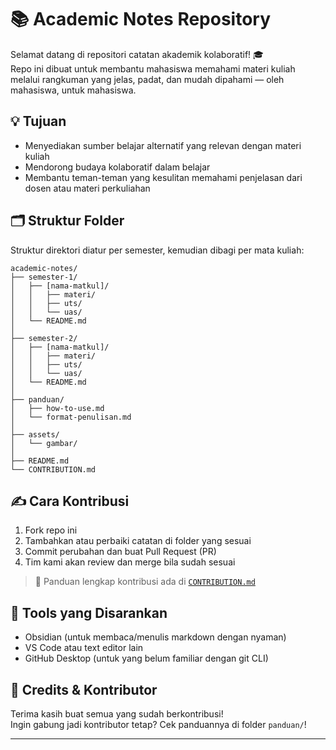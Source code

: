 # 📚 Academic Notes Repository

Selamat datang di repositori catatan akademik kolaboratif! 🎓  
Repo ini dibuat untuk membantu mahasiswa memahami materi kuliah melalui rangkuman yang jelas, padat, dan mudah dipahami — oleh mahasiswa, untuk mahasiswa.

## 💡 Tujuan
- Menyediakan sumber belajar alternatif yang relevan dengan materi kuliah
- Mendorong budaya kolaboratif dalam belajar
- Membantu teman-teman yang kesulitan memahami penjelasan dari dosen atau materi perkuliahan

## 🗂️ Struktur Folder

Struktur direktori diatur per semester, kemudian dibagi per mata kuliah:

```
academic-notes/
├── semester-1/
│   ├── [nama-matkul]/
│   │   ├── materi/
│   │   ├── uts/
│   │   └── uas/
│   └── README.md
│
├── semester-2/
│   ├── [nama-matkul]/
│   │   ├── materi/
│   │   ├── uts/
│   │   └── uas/
│   └── README.md
│
├── panduan/
│   ├── how-to-use.md
│   └── format-penulisan.md
│
├── assets/
│   └── gambar/
│
├── README.md
└── CONTRIBUTION.md
```

## ✍️ Cara Kontribusi

1. Fork repo ini
2. Tambahkan atau perbaiki catatan di folder yang sesuai
3. Commit perubahan dan buat Pull Request (PR)
4. Tim kami akan review dan merge bila sudah sesuai

> 📌 Panduan lengkap kontribusi ada di [`CONTRIBUTION.md`](./CONTRIBUTION.md)

## 🔧 Tools yang Disarankan

- Obsidian (untuk membaca/menulis markdown dengan nyaman)
- VS Code atau text editor lain
- GitHub Desktop (untuk yang belum familiar dengan git CLI)

## 🤝 Credits & Kontributor

Terima kasih buat semua yang sudah berkontribusi!  
Ingin gabung jadi kontributor tetap? Cek panduannya di folder `panduan/`!

---

